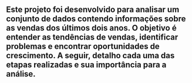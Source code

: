 ## Este projeto foi desenvolvido para analisar um conjunto de dados contendo informações sobre as vendas dos últimos dois anos. O objetivo é entender as tendências de vendas, identificar problemas e encontrar oportunidades de crescimento. A seguir, detalho cada uma das etapas realizadas e sua importância para a análise.
